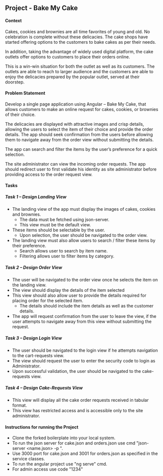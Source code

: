 ## Project - Bake My Cake

#### Context

Cakes, cookies and brownies are all time favorites of young and old. No celebration is complete without these delicacies. The cake shops have started offering options to the customers to bake cakes as per their needs.

In addition, taking the advantage of widely used digital platform, the cake outlets offer options to customers to place their orders online. 

This is a win-win situation for both the outlet as well as its customers. The outlets are able to reach to larger audience and the customers are able to enjoy the delicacies prepared by the popular outlet, served at their doorstep.

#### Problem Statement

Develop a single page application using Angular – Bake My Cake, that allows customers to make an online request for cakes, cookies, or brownies of their choice. 

The delicacies are displayed with attractive images and crisp details, allowing the users to select the item of their choice and provide the order details. The app should seek confirmation from the users before allowing them to navigate away from the order view without submitting the details.​

The app can search and filter the items by the user’s preference for a quick selection. 

The site administrator can view the incoming order requests.​ The app should redirect user to first validate his identity as site administrator before providing access to the order request view.​

#### Tasks

##### Task 1 – Design Landing View

- The landing view of the app must display the images of cakes, cookies and brownies.
    - The data must be fetched using json-server.
    - This view must be the default view.
- These items should be selectable by the user.
    - Upon selection, the user should be navigated to the order view.
- The landing view must also allow users to search / filter these items by their preference.
    - Search allows user to search by item name.
    - Filtering allows user to filter items by category.

##### Task 2 – Design Order View

- The user will be navigated to the order view once he selects the item on the landing view.
- The view should display the details of the item selected
- This view should also allow user to provide the details required for placing order for the selected item.
    - The details should include the item details as well as the customer details.
- The app will request confirmation from the user to leave the view, if the user attempts to navigate away from this view without submitting the request.

##### Task 3 – Design Login View

- The user should be navigated to the login view if he attempts navigation to the cart-requests view.
- The view should request the user to enter the security code to login as Administrator.
- Upon successful validation, the user should be navigated to the cake-requests view.

##### Task 4 – Design Cake-Requests View

- This view will display all the cake order requests received in tabular format.
- This view has restricted access and is accessible only to the site administrator.

#### Instructions for running the Project

- Clone the forked boilerplate into your local system.
- To run the json server for cake.json and orders.json use cmd "json-server <name.json> -p <portNumber>".
- Use 3000 port for cake.json and 3001 for orders.json as specified in the service classes.
- To run the angular project use "ng serve" cmd. 
- For admin access use code "1234"
